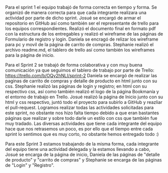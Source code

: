 Para el sprint 1 el equipo trabajó de forma correcta en tiempo y forma. 
Se organizó de manera correcta para que cada integrante realizara una actividad por parte de dicho sprint.
Josué se encargó de armar el repositorio en GitHub así como también ser el representante de trello para los equipos correspondientes. Realizó el documento final en formato pdf con la estructura de los entregables y realizó el wireframe de las páginas de Formulario de registro y login.
Daniela se encragó de relizar los wireframe para pc y movil de la página de carrito de compras.
Stephanie realizó el archivo readme.md, el tablero de trello así como también los wireframes para la página de inicio.

Para el Sprint 2 se trabajó de forma colaborativa y con muy buena comunicación ya que seguimos el tablero de trabajo por parte de Trello: https://trello.com/b/OQy2hNLI/sprint-2 
Daniela se encargó de realizar las paginas de carrito de compras y detalle de producto en html junto con su css.
Stephanie realizó las páginas de login y registro; en html con su respectivo css, así como también realizó el logo de la página Bookmanía y el entorno de trabajo en Trello.
Josué realizó la página de Inicio junto con su html y css respectivo, juntó todo el proyecto para subirlo a GitHub y reazliar el pull-request.
Logramos realizar todas las actividades solicitadas para este sprint, no obstante nos hizo falta tiempo debido a que eran bastantes páginas que realizar y sobre todo darle un estilo con css que también fue muy tradado. Las diversas actividades que tiene cada integrante del equipo hace que nos retrasemos un poco, es por ello que el tiempo entre cada sprint lo sentimos que es muy corto, no obstante hemos entregado todo :)

Para este Sprint 3 estamos trabajando de la misma forma, cada integrante del equipo tiene una actividad delegada y la estamos llevando a cabo, Josué se encarga de la página de inicio, Daniela de las páginas de "detalle de producto" y "carrito de compras" y Stephanie se encarga de las páginas de "Login" y "Registro".



